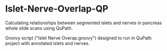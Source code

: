 # Islet-Nerve-Overlap-QP
Calculating relationships between segmented islets and nerves in pancreas whole slide scans using QuPath. 

Groovy script ("Islet Nerve Overap.groovy") designed to run in QuPath project with annotated islets and nerves. 

